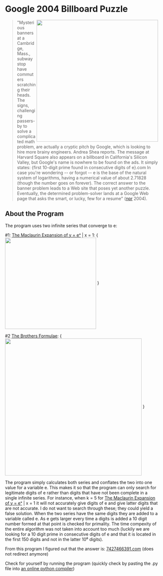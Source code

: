 # Google 2004 Billboard Puzzle
<img align="right" src="https://media.npr.org/programs/morning/features/2004/sep/googlead/billboard200-e53c9cf5509275959fda1c10e1de17d67e37a3d4-s400-c85.jpg" width="400">

>"Mysterious banners at a Cambridge, Mass., subway stop have commuters scratching their heads. The signs, challenging passers-by to solve a complicated math problem, are actually a cryptic pitch by Google, which is looking to hire more brainy engineers. Andrea Shea reports. The message at Harvard Square also appears on a billboard in California's Silicon Valley, but Google's name is nowhere to be found on the ads. It simply states: {first 10-digit prime found in consecutive digits of e}.com In case you're wondering -- or forgot -- e is the base of the natural system of logarithms, having a numerical value of about 2.71828 (though the number goes on forever). The correct answer to the banner problem leads to a Web site that poses yet another puzzle. Eventually, the determined problem-solver lands at a Google Web page that asks the smart, or lucky, few for a resume" ([npr](http://media.npr.org/programs/morning/features/2004/sep/googlead/billboard_large.jpg) 2004).

## About the Program
The program uses two infinite series that converge to e:

#1: [The Maclaurin Expansion of y = eˣ](http://blogs.ubc.ca/infiniteseriesmodule/units/unit-3-power-series/taylor-series/maclaurin-expansion-of-ex/) | x = 1: {<img align="center" src="http://wiki.ubc.ca/images/math/8/d/a/8dac8d1875ec09d0a777888da4622f30.png" width="300"> }

#2 [The Brothers Formulae](http://www.brotherstechnology.com/math/e-formulas.html): {<img align="center" src="http://www.brotherstechnology.com/images/e-formulas/e-series2.gif" width="450"> }

The program simply calculates both series and conflates the two into one value for a variable e. This makes it so that the program can only search for legitimate digits of e rather than digits that have not been complete in a single infinite series. For instance, when k = 5 for [The Maclaurin Expansion of y = eˣ](http://blogs.ubc.ca/infiniteseriesmodule/units/unit-3-power-series/taylor-series/maclaurin-expansion-of-ex/) | x = 1 it will not accurately give digits of e and give latter digits that are not accurate. I do not want to search through these; they could yield a false solution. When the two series have the same digits they are added to a variable called e. As e gets larger every time a digits is added a 10 digit number formed at that point is checked for primality. The time compexity of the entire algorithm was not taken into account too much (luckily we are looking for a 10 digit prime in consecutive digits of e and that it is located in the first 150 digits and not in the latter 10⁶ digits).

From this program I figured out that the answer is: [7427466391.com](7427466391.com) (does not redirect anymore)

Check for yourself by running the program (quickly check by pasting the .py file into [an online python compiler](https://www.tutorialspoint.com/execute_python_online.php))

